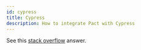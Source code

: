 ```yaml
---
id: cypress
title: Cypress
description: How to integrate Pact with Cypress
---
```


See this [stack overflow](https://stackoverflow.com/a/63126274/1008568) answer.